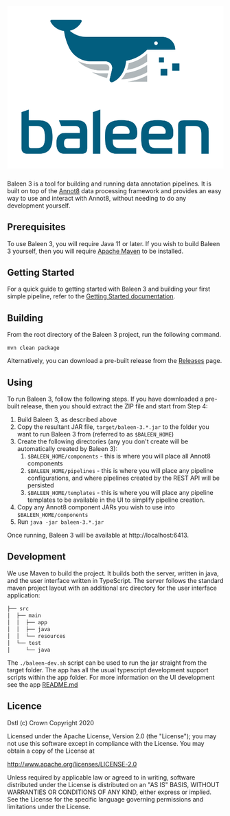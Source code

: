 <h1 align="center">
  <a href="https://github.com/dstl/baleen3">
    <img alt="Baleen" src="./Logo.svg" width="512" />
  </a>
</h1>

Baleen 3 is a tool for building and running data annotation pipelines. It is built on top of the [Annot8](https://annot8.io) 
data processing framework and provides an easy way to use and interact with Annot8, without needing to do any development yourself.

## Prerequisites

To use Baleen 3, you will require Java 11 or later.
If you wish to build Baleen 3 yourself, then you will require [Apache Maven](https://maven.apache.org) to be installed.

## Getting Started

For a quick guide to getting started with Baleen 3 and building your first simple pipeline, refer to the [Getting Started documentation](GETTING-STARTED.md).

## Building

From the root directory of the Baleen 3 project, run the following command.

```shell
mvn clean package
```

Alternatively, you can download a pre-built release from the [Releases](https://github.com/dstl/baleen3/releases) page.

## Using

To run Baleen 3, follow the following steps.
If you have downloaded a pre-built release, then you should extract the ZIP file and start from Step 4:

1. Build Baleen 3, as described above
2. Copy the resultant JAR file, `target/baleen-3.*.jar` to the folder you want to run Baleen 3 from (referred to as `$BALEEN_HOME`)
3. Create the following directories (any you don't create will be automatically created by Baleen 3):
   1. `$BALEEN_HOME/components` - this is where you will place all Annot8 components
   2. `$BALEEN_HOME/pipelines` - this is where you will place any pipeline configurations, and where pipelines created by the REST API will be persisted
   3. `$BALEEN_HOME/templates` - this is where you will place any pipeline templates to be available in the UI to simplify pipeline creation.
4. Copy any Annot8 component JARs you wish to use into `$BALEEN_HOME/components`
5. Run `java -jar baleen-3.*.jar`

Once running, Baleen 3 will be available at http://localhost:6413.

## Development

We use Maven to build the project. It builds both the server, written in java, and the user interface written in TypeScript. 
The server follows the standard maven project layout with an additional src directory for the user interface application:

```shell
├── src
│  ├── main
│  │  ├── app
│  │  ├── java
│  │  └── resources
│  └── test
│     └── java
```

The `./baleen-dev.sh` script can be used to run the jar straight from the target folder.
The app has all the usual typescript development support scripts within the app folder. For more information on the UI 
development see the app [README.md](./src/main/app/README.md)

## Licence

Dstl (c) Crown Copyright 2020

Licensed under the Apache License, Version 2.0 (the "License"); you may not use this software except in compliance with 
the License. You may obtain a copy of the License at

http://www.apache.org/licenses/LICENSE-2.0

Unless required by applicable law or agreed to in writing, software distributed under the License is distributed on an 
"AS IS" BASIS, WITHOUT WARRANTIES OR CONDITIONS OF ANY KIND, either express or implied.
See the License for the specific language governing permissions and limitations under the License.
